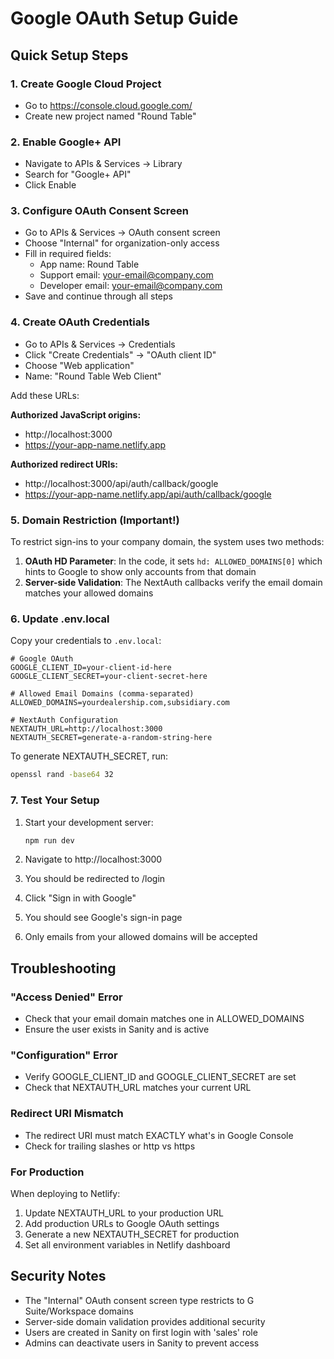 # Google OAuth Setup Guide

## Quick Setup Steps

### 1. Create Google Cloud Project
- Go to https://console.cloud.google.com/
- Create new project named "Round Table"

### 2. Enable Google+ API
- Navigate to APIs & Services → Library
- Search for "Google+ API"
- Click Enable

### 3. Configure OAuth Consent Screen
- Go to APIs & Services → OAuth consent screen
- Choose "Internal" for organization-only access
- Fill in required fields:
  - App name: Round Table
  - Support email: your-email@company.com
  - Developer email: your-email@company.com
- Save and continue through all steps

### 4. Create OAuth Credentials
- Go to APIs & Services → Credentials
- Click "Create Credentials" → "OAuth client ID"
- Choose "Web application"
- Name: "Round Table Web Client"

Add these URLs:

**Authorized JavaScript origins:**
- http://localhost:3000
- https://your-app-name.netlify.app

**Authorized redirect URIs:**
- http://localhost:3000/api/auth/callback/google
- https://your-app-name.netlify.app/api/auth/callback/google

### 5. Domain Restriction (Important!)

To restrict sign-ins to your company domain, the system uses two methods:

1. **OAuth HD Parameter**: In the code, it sets `hd: ALLOWED_DOMAINS[0]` which hints to Google to show only accounts from that domain
2. **Server-side Validation**: The NextAuth callbacks verify the email domain matches your allowed domains

### 6. Update .env.local

Copy your credentials to `.env.local`:

```env
# Google OAuth
GOOGLE_CLIENT_ID=your-client-id-here
GOOGLE_CLIENT_SECRET=your-client-secret-here

# Allowed Email Domains (comma-separated)
ALLOWED_DOMAINS=yourdealership.com,subsidiary.com

# NextAuth Configuration
NEXTAUTH_URL=http://localhost:3000
NEXTAUTH_SECRET=generate-a-random-string-here
```

To generate NEXTAUTH_SECRET, run:
```bash
openssl rand -base64 32
```

### 7. Test Your Setup

1. Start your development server:
   ```bash
   npm run dev
   ```

2. Navigate to http://localhost:3000
3. You should be redirected to /login
4. Click "Sign in with Google"
5. You should see Google's sign-in page
6. Only emails from your allowed domains will be accepted

## Troubleshooting

### "Access Denied" Error
- Check that your email domain matches one in ALLOWED_DOMAINS
- Ensure the user exists in Sanity and is active

### "Configuration" Error
- Verify GOOGLE_CLIENT_ID and GOOGLE_CLIENT_SECRET are set
- Check that NEXTAUTH_URL matches your current URL

### Redirect URI Mismatch
- The redirect URI must match EXACTLY what's in Google Console
- Check for trailing slashes or http vs https

### For Production

When deploying to Netlify:

1. Update NEXTAUTH_URL to your production URL
2. Add production URLs to Google OAuth settings
3. Generate a new NEXTAUTH_SECRET for production
4. Set all environment variables in Netlify dashboard

## Security Notes

- The "Internal" OAuth consent screen type restricts to G Suite/Workspace domains
- Server-side domain validation provides additional security
- Users are created in Sanity on first login with 'sales' role
- Admins can deactivate users in Sanity to prevent access